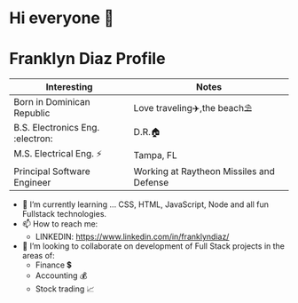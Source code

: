 # Hi everyone 👋

# Franklyn Diaz Profile 


| Interesting |  Notes |
| --- | --- |
|Born in Dominican Republic| Love traveling✈️,the beach⛱️|
| B.S. Electronics Eng. :electron: | D.R.🏠  |
| M.S. Electrical Eng. ⚡| Tampa, FL |
| Principal Software Engineer | Working at Raytheon Missiles and Defense |

 - 📘 I’m currently learning ... CSS, HTML, JavaScript, Node and all fun Fullstack technologies.
 - 📫 How to reach me: 
   - LINKEDIN: https://www.linkedin.com/in/franklyndiaz/
- 👯 I’m looking to collaborate on development of Full Stack projects in the areas of:
  - Finance 💲
  - Accounting 💰
  - Stock trading 📈

<!--
**fjunior1/fjunior1** is a ✨ _special_ ✨ repository because its `README.md` (this file) appears on your GitHub profile.

Here are some ideas to get you started:

- 🔭 I’m currently working on ...
- 🌱 I’m currently learning ...
- 👯 I’m looking to collaborate on ...
- 🤔 I’m looking for help with ...
- 💬 Ask me about ...
- 📫 How to reach me: ...
- 😄 Pronouns: ...
- ⚡ Fun fact: ...
-->
